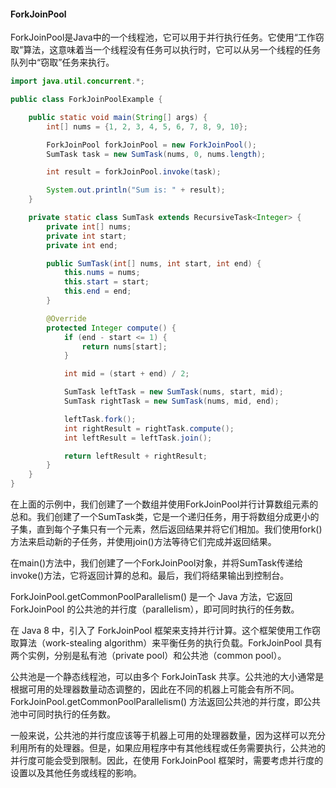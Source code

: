 #### ForkJoinPool

ForkJoinPool是Java中的一个线程池，它可以用于并行执行任务。它使用“工作窃取”算法，这意味着当一个线程没有任务可以执行时，它可以从另一个线程的任务队列中“窃取”任务来执行。

```java
import java.util.concurrent.*;

public class ForkJoinPoolExample {

    public static void main(String[] args) {
        int[] nums = {1, 2, 3, 4, 5, 6, 7, 8, 9, 10};

        ForkJoinPool forkJoinPool = new ForkJoinPool();
        SumTask task = new SumTask(nums, 0, nums.length);

        int result = forkJoinPool.invoke(task);

        System.out.println("Sum is: " + result);
    }

    private static class SumTask extends RecursiveTask<Integer> {
        private int[] nums;
        private int start;
        private int end;

        public SumTask(int[] nums, int start, int end) {
            this.nums = nums;
            this.start = start;
            this.end = end;
        }

        @Override
        protected Integer compute() {
            if (end - start <= 1) {
                return nums[start];
            }

            int mid = (start + end) / 2;

            SumTask leftTask = new SumTask(nums, start, mid);
            SumTask rightTask = new SumTask(nums, mid, end);

            leftTask.fork();
            int rightResult = rightTask.compute();
            int leftResult = leftTask.join();

            return leftResult + rightResult;
        }
    }
}

```

在上面的示例中，我们创建了一个数组并使用ForkJoinPool并行计算数组元素的总和。我们创建了一个SumTask类，它是一个递归任务，用于将数组分成更小的子集，直到每个子集只有一个元素，然后返回结果并将它们相加。我们使用fork()方法来启动新的子任务，并使用join()方法等待它们完成并返回结果。

在main()方法中，我们创建了一个ForkJoinPool对象，并将SumTask传递给invoke()方法，它将返回计算的总和。最后，我们将结果输出到控制台。


ForkJoinPool.getCommonPoolParallelism() 是一个 Java 方法，它返回 ForkJoinPool 的公共池的并行度（parallelism），即可同时执行的任务数。

在 Java 8 中，引入了 ForkJoinPool 框架来支持并行计算。这个框架使用工作窃取算法（work-stealing algorithm）来平衡任务的执行负载。ForkJoinPool 具有两个实例，分别是私有池（private pool）和公共池（common pool）。

公共池是一个静态线程池，可以由多个 ForkJoinTask 共享。公共池的大小通常是根据可用的处理器数量动态调整的，因此在不同的机器上可能会有所不同。ForkJoinPool.getCommonPoolParallelism() 方法返回公共池的并行度，即公共池中可同时执行的任务数。

一般来说，公共池的并行度应该等于机器上可用的处理器数量，因为这样可以充分利用所有的处理器。但是，如果应用程序中有其他线程或任务需要执行，公共池的并行度可能会受到限制。因此，在使用 ForkJoinPool 框架时，需要考虑并行度的设置以及其他任务或线程的影响。

